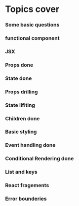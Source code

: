 # Topics cover

### Some basic questions

### functional component

### JSX

### Props done

### State done

### Props drilling

### State lifiting

### Children done

### Basic styling

### Event handling done

### Conditional Rendering done

### List and keys

### React fragements

### Error bounderies
